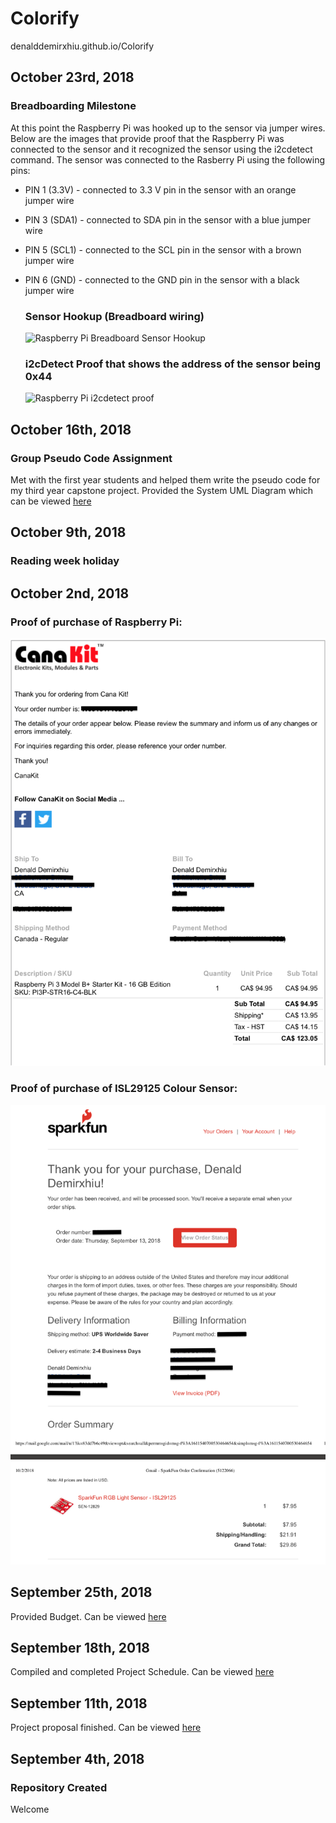 # Colorify
denalddemirxhiu.github.io/Colorify

## October 23rd, 2018
  ### Breadboarding Milestone
  At this point the Raspberry Pi was hooked up to the sensor via jumper wires. Below are the images that provide proof that the Raspberry Pi was connected to the sensor and it recognized the sensor using the i2cdetect command.
  The sensor was connected to the Rasberry Pi using the following pins:  
- PIN 1 (3.3V) - connected to 3.3 V pin in the sensor with an orange jumper wire  
- PIN 3 (SDA1) - connected to SDA pin in the sensor with a blue jumper wire  
- PIN 5 (SCL1) - connected to the SCL pin in the sensor with a brown jumper wire  
- PIN 6 (GND) - connected to the GND pin in the sensor with a black jumper wire  
  
  ### Sensor Hookup (Breadboard wiring)
  ![Raspberry Pi Breadboard Sensor Hookup](https://github.com/denalddemirxhiu/Colorify/blob/master/Documentation/RaspberryPi-Sensor-Wired.png)
  
  ### i2cDetect Proof that shows the address of the sensor being 0x44
  ![Raspberry Pi i2cdetect proof](https://github.com/denalddemirxhiu/Colorify/blob/master/Documentation/i2cDetect.png)
  

  
## October 16th, 2018
  ### Group Pseudo Code Assignment
  Met with the first year students and helped them write the pseudo code for my third year capstone project. Provided the System UML Diagram which can be viewed [here](https://github.com/denalddemirxhiu/Colorify/blob/master/Documentation/System%20UML%20Diagram.pdf)
  
  
## October 9th, 2018
  ### Reading week holiday
  
## October 2nd, 2018
  ### Proof of purchase of Raspberry Pi:
  ![Raspberry Pi Proof of Purchase](https://raw.githubusercontent.com/denalddemirxhiu/Colorify/master/Documentation/Raspberry%20Pi%20Proof%20of%20Purchase.png)
  
  
  ### Proof of purchase of ISL29125 Colour Sensor:
  ![ISL29125 Colour Sensor Proof of Purchase](https://raw.githubusercontent.com/denalddemirxhiu/Colorify/master/Documentation/RBG%20Color%20Sensor%20ISL29125%20Proof%20of%20Purchase.png)
  
## September 25th, 2018
  Provided Budget. Can be viewed [here](https://github.com/denalddemirxhiu/Colorify/blob/master/Documentation/Colorify%20Budget.xlsx)

## September 18th, 2018
  Compiled and completed Project Schedule. Can be viewed [here](https://github.com/denalddemirxhiu/Colorify/blob/master/Documentation/Capstone%20Gantt%20Schedule.mpp)
  
## September 11th, 2018 
  Project proposal finished. Can be viewed [here](https://github.com/denalddemirxhiu/Colorify/blob/master/Documentation/ProjectProposalDenaldDemirxhiu.xlsx)

## September 4th, 2018
### Repository Created
  Welcome
